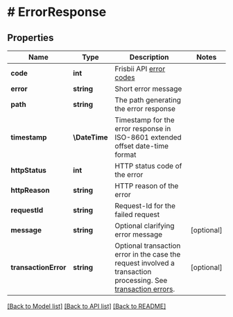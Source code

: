 # # ErrorResponse

## Properties

Name | Type | Description | Notes
------------ | ------------- | ------------- | -------------
**code** | **int** | Frisbii API [error codes](https://api.frisbii.com/v1/error_codes) |
**error** | **string** | Short error message |
**path** | **string** | The path generating the error response |
**timestamp** | **\DateTime** | Timestamp for the error response in ISO-8601 extended offset date-time format |
**httpStatus** | **int** | HTTP status code of the error |
**httpReason** | **string** | HTTP reason of the error |
**requestId** | **string** | Request-Id for the failed request |
**message** | **string** | Optional clarifying error message | [optional]
**transactionError** | **string** | Optional transaction error in the case the request involved a transaction processing. See [transaction errors](https://docs.frisbii.com/reference/transaction_errors). | [optional]

[[Back to Model list]](../../README.md#models) [[Back to API list]](../../README.md#endpoints) [[Back to README]](../../README.md)
